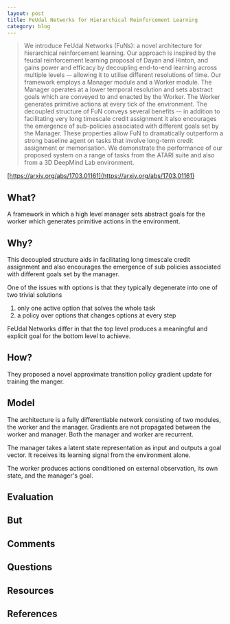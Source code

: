 ```yaml
---
layout: post
title: FeUdal Networks for Hierarchical Reinforcement Learning
category: blog
---
```


> We introduce FeUdal Networks (FuNs): a novel architecture for hierarchical reinforcement learning. Our approach is inspired by the feudal reinforcement learning proposal of Dayan and Hinton, and gains power and efficacy by decoupling end-to-end learning across multiple levels -- allowing it to utilise different resolutions of time. Our framework employs a Manager module and a Worker module. The Manager operates at a lower temporal resolution and sets abstract goals which are conveyed to and enacted by the Worker. The Worker generates primitive actions at every tick of the environment. The decoupled structure of FuN conveys several benefits -- in addition to facilitating very long timescale credit assignment it also encourages the emergence of sub-policies associated with different goals set by the Manager. These properties allow FuN to dramatically outperform a strong baseline agent on tasks that involve long-term credit assignment or memorisation. We demonstrate the performance of our proposed system on a range of tasks from the ATARI suite and also from a 3D DeepMind Lab environment.

[https://arxiv.org/abs/1703.01161](https://arxiv.org/abs/1703.01161)

## What?
A framework in which a high level manager sets abstract goals for the worker which generates primitive actions in the environment.

## Why?
This decoupled structure aids in facilitating long timescale credit assignment and also encourages the emergence of sub policies associated with different goals set by the manager.

One of the issues with options is that they typically degenerate into one of two trivial solutions
1. only one active option that solves the whole task
2. a policy over options that changes options at every step

FeUdal Networks differ in that the top level produces a meaningful and explicit goal for the bottom level to achieve.

## How?

They proposed a novel approximate transition policy gradient update for training the manger.

## Model

The architecture is a fully differentiable network consisting of two modules, the worker and the manager. Gradients are not propagated between the worker and manager. Both the manager and worker are recurrent.

The manager takes a latent state representation as input and outputs a goal vector.
It receives its learning signal from the environment alone.

The worker produces actions conditioned on external observation, its own state, and the manager's goal.

## Evaluation
## But
## Comments
## Questions
## Resources
## References

